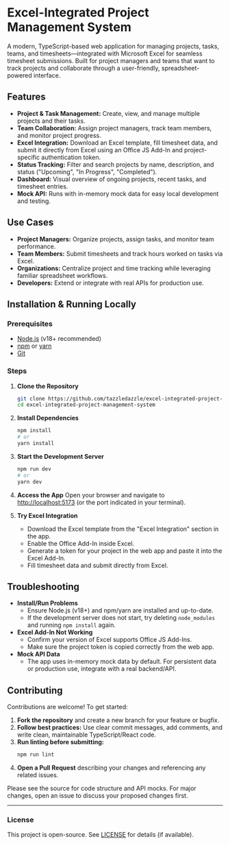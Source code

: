 # Excel-Integrated Project Management System

A modern, TypeScript-based web application for managing projects, tasks, teams, and timesheets—integrated with Microsoft Excel for seamless timesheet submissions. Built for project managers and teams that want to track projects and collaborate through a user-friendly, spreadsheet-powered interface.

## Features

- **Project & Task Management:** Create, view, and manage multiple projects and their tasks.
- **Team Collaboration:** Assign project managers, track team members, and monitor project progress.
- **Excel Integration:** Download an Excel template, fill timesheet data, and submit it directly from Excel using an Office JS Add-In and project-specific authentication token.
- **Status Tracking:** Filter and search projects by name, description, and status ("Upcoming", "In Progress", "Completed").
- **Dashboard:** Visual overview of ongoing projects, recent tasks, and timesheet entries.
- **Mock API:** Runs with in-memory mock data for easy local development and testing.

## Use Cases

- **Project Managers:** Organize projects, assign tasks, and monitor team performance.
- **Team Members:** Submit timesheets and track hours worked on tasks via Excel.
- **Organizations:** Centralize project and time tracking while leveraging familiar spreadsheet workflows.
- **Developers:** Extend or integrate with real APIs for production use.

## Installation & Running Locally

### Prerequisites

- [Node.js](https://nodejs.org/) (v18+ recommended)
- [npm](https://www.npmjs.com/) or [yarn](https://yarnpkg.com/)
- [Git](https://git-scm.com/)

### Steps

1. **Clone the Repository**
    ```bash
    git clone https://github.com/tazzledazzle/excel-integrated-project-management-system.git
    cd excel-integrated-project-management-system
    ```

2. **Install Dependencies**
    ```bash
    npm install
    # or
    yarn install
    ```

3. **Start the Development Server**
    ```bash
    npm run dev
    # or
    yarn dev
    ```

4. **Access the App**
    Open your browser and navigate to [http://localhost:5173](http://localhost:5173) (or the port indicated in your terminal).

5. **Try Excel Integration**
    - Download the Excel template from the "Excel Integration" section in the app.
    - Enable the Office Add-In inside Excel.
    - Generate a token for your project in the web app and paste it into the Excel Add-In.
    - Fill timesheet data and submit directly from Excel.

## Troubleshooting

- **Install/Run Problems**
    - Ensure Node.js (v18+) and npm/yarn are installed and up-to-date.
    - If the development server does not start, try deleting `node_modules` and running `npm install` again.
- **Excel Add-In Not Working**
    - Confirm your version of Excel supports Office JS Add-Ins.
    - Make sure the project token is copied correctly from the web app.
- **Mock API Data**
    - The app uses in-memory mock data by default. For persistent data or production use, integrate with a real backend/API.

## Contributing

Contributions are welcome! To get started:

1. **Fork the repository** and create a new branch for your feature or bugfix.
2. **Follow best practices:** Use clear commit messages, add comments, and write clean, maintainable TypeScript/React code.
3. **Run linting before submitting:**  
    ```bash
    npm run lint
    ```
4. **Open a Pull Request** describing your changes and referencing any related issues.

Please see the source for code structure and API mocks. For major changes, open an issue to discuss your proposed changes first.

---

### License

This project is open-source. See [LICENSE](LICENSE) for details (if available).

